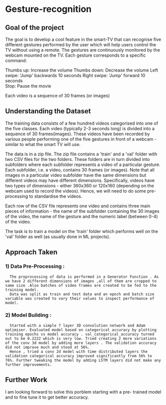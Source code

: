 # Gesture-recognition #

## Goal of the project ##
The goal is to develop a cool feature in the smart-TV that can recognise five different gestures performed by the user which will help users control the TV without using a remote. The gestures are continuously monitored by the webcam mounted on the TV. Each gesture corresponds to a specific command:

Thumbs up:  Increase the volume
Thumbs down: Decrease the volume
Left swipe: 'Jump' backwards 10 seconds
Right swipe: 'Jump' forward 10 seconds  
Stop: Pause the movie
 

Each video is a sequence of 30 frames (or images)

## Understanding the Dataset ##
The training data consists of a few hundred videos categorised into one of the five classes. Each video (typically 2-3 seconds long) is divided into a sequence of 30 frames(images). These videos have been recorded by various people performing one of the five gestures in front of a webcam - similar to what the smart TV will use. 

 The data is in a zip file. The zip file contains a 'train' and a 'val' folder with two CSV files for the two folders. These folders are in turn divided into subfolders where each subfolder represents a video of a particular gesture. Each subfolder, i.e. a video, contains 30 frames (or images). Note that all images in a particular video subfolder have the same dimensions but different videos may have different dimensions. Specifically, videos have two types of dimensions - either 360x360 or 120x160 (depending on the webcam used to record the videos). Hence, we  will need to do some pre-processing to standardise the videos. 


Each row of the CSV file represents one video and contains three main pieces of information - the name of the subfolder containing the 30 images of the video, the name of the gesture and the numeric label (between 0-4) of the video.


The task is to train a model on the 'train' folder which performs well on the 'val' folder as well (as usually done in ML projects).


## Approach Taken ##
### 1) Data Pre-Processing : ###
      The proprocessing of data is performed in a Generator Function . As we have 2 different dimensions of images ,all of them are cropped to same size .Also batches of video frames are created to be fed to the training model.
      Data was split as train and test data and an epoch and batch size variable was created to vary their values to inspect performance of model.
### 2) Model Building : ###
      Started with a simple 7 layer 3D convolution network and Adam optimiser. Evaluated model based on categorical accuracy by plotting training epochs vs model accuracy . val_categorical_accuracy turned out to be 0.2222 which is very low. Tried creating 2 more variations of the conv 3d model by adding more layers . The validation accuracy did not improve much and stood at 56%.
      Hence , tried a conv 2d model with time distributed layers the validation categorical accuracy improved significantly from 56% to 76%. Further tweaking the model by adding LSTM layers did not make any further improvements.

## Further Work ##
I am looking forward to solve this porblem starting with a pre- trained model and to fine tune it to get better accuracy.

